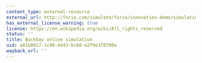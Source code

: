 ```yaml
---
content_type: external-resource
external_url: http://forio.com/simulate/forio/innovation-demo/simulation/index.html#
has_external_license_warning: true
license: https://en.wikipedia.org/wiki/All_rights_reserved
status: ''
title: Backbay online simulation
uid: a01b8817-1c40-4443-bc6d-e2f9e3f8790a
wayback_url: ''
---
```

